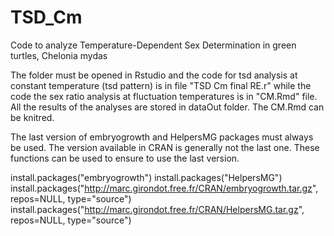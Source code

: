 # TSD_Cm
Code to analyze Temperature-Dependent Sex Determination in green turtles, Chelonia mydas

The folder must be opened in Rstudio and the code for tsd analysis at constant temperature (tsd pattern) is in file "TSD Cm final RE.r" while the code the sex ratio analysis at fluctuation temperatures is in "CM.Rmd" file.
All the results of the analyses are stored in dataOut folder.
The CM.Rmd can be knitred.

The last version of embryogrowth and HelpersMG packages must always be used. The version available in CRAN is generally not the last one. These functions can be used to ensure to use the last version.

install.packages("embryogrowth")
install.packages("HelpersMG")
install.packages("http://marc.girondot.free.fr/CRAN/embryogrowth.tar.gz", repos=NULL, type="source")
install.packages("http://marc.girondot.free.fr/CRAN/HelpersMG.tar.gz", repos=NULL, type="source")

